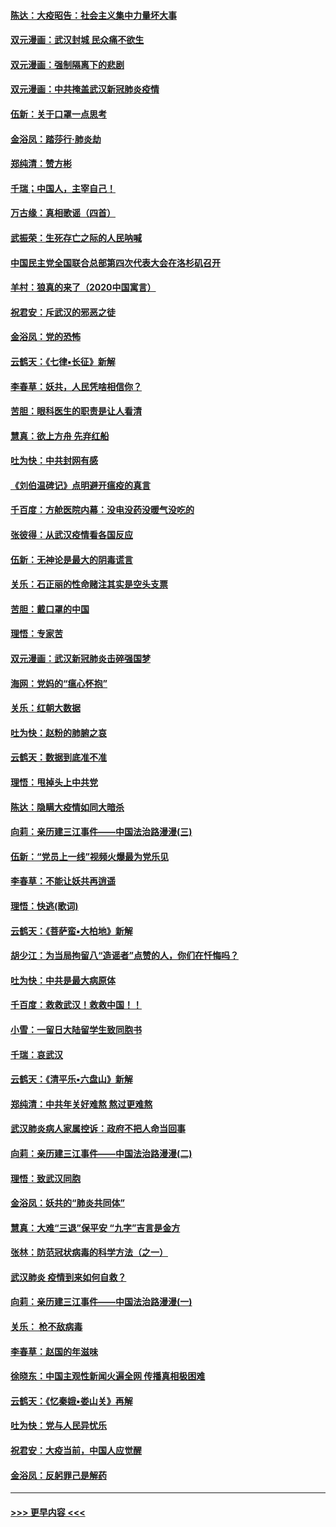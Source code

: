 #### [陈达：大疫昭告：社会主义集中力量坏大事](../pages/nsc993/n11859419.md?t=02111133) 
#### [双元漫画：武汉封城 民众痛不欲生](../pages/nsc993/n11859287.md?t=02111133) 
#### [双元漫画：强制隔离下的悲剧](../pages/nsc993/n11859244.md?t=02111133) 
#### [双元漫画：中共掩盖武汉新冠肺炎疫情](../pages/nsc993/n11858249.md?t=02111133) 
#### [伍新：关于口罩一点思考](../pages/nsc993/n11859195.md?t=02111133) 
#### [金浴凤：踏莎行‧肺炎劫](../pages/nsc993/n11858227.md?t=02111133) 
#### [郑纯清：赞方彬](../pages/nsc993/n11856803.md?t=02111133) 
#### [千瑞；中国人，主宰自己！](../pages/nsc993/n11856793.md?t=02111133) 
#### [万古缘：真相歌谣（四首）](../pages/nsc993/n11856263.md?t=02111133) 
#### [武振荣：生死存亡之际的人民呐喊](../pages/nsc993/n11856256.md?t=02111133) 
#### [中国民主党全国联合总部第四次代表大会在洛杉矶召开](../pages/nsc993/n11856344.md?t=02111133) 
#### [羊村：狼真的来了（2020中国寓言）](../pages/nsc993/n11856229.md?t=02111133) 
#### [祝君安：斥武汉的邪恶之徒](../pages/nsc993/n11855861.md?t=02111133) 
#### [金浴凤：党的恐怖](../pages/nsc993/n11855849.md?t=02111133) 
#### [云鹤天：《七律▪长征》新解](../pages/nsc993/n11855479.md?t=02111133) 
#### [李春草：妖共，人民凭啥相信你？](../pages/nsc993/n11855196.md?t=02111133) 
#### [苦胆：眼科医生的职责是让人看清](../pages/nsc993/n11853840.md?t=02111133) 
#### [慧真：欲上方舟 先弃红船](../pages/nsc993/n11853483.md?t=02111133) 
#### [吐为快：中共封网有感](../pages/nsc993/n11852575.md?t=02111133) 
#### [《刘伯温碑记》点明避开瘟疫的真言](../pages/nsc993/n11852128.md?t=02111133) 
#### [千百度：方舱医院内幕：没电没药没暖气没吃的](../pages/nsc993/n11850211.md?t=02111133) 
#### [张彼得：从武汉疫情看各国反应](../pages/nsc993/n11850102.md?t=02111133) 
#### [伍新：无神论是最大的阴毒谎言](../pages/nsc993/n11846129.md?t=02111133) 
#### [关乐：石正丽的性命赌注其实是空头支票](../pages/nsc993/n11846109.md?t=02111133) 
#### [苦胆：戴口罩的中国](../pages/nsc993/n11845576.md?t=02111133) 
#### [理悟：专家苦](../pages/nsc993/n11845564.md?t=02111133) 
#### [双元漫画：武汉新冠肺炎击碎强国梦](../pages/nsc993/n11843320.md?t=02111133) 
#### [海网：党妈的“瘟心怀抱”](../pages/nsc993/n11840740.md?t=02111133) 
#### [关乐：红朝大数据](../pages/nsc993/n11840675.md?t=02111133) 
#### [吐为快：赵粉的肺腑之哀](../pages/nsc993/n11840618.md?t=02111133) 
#### [云鹤天：数据到底准不准](../pages/nsc993/n11840325.md?t=02111133) 
#### [理悟：甩掉头上中共党](../pages/nsc993/n11838826.md?t=02111133) 
#### [陈达：隐瞒大疫情如同大暗杀](../pages/nsc993/n11838771.md?t=02111133) 
#### [向莉：亲历建三江事件——中国法治路漫漫(三)](../pages/nsc993/n11831825.md?t=02111133) 
#### [伍新：“党员上一线”视频火爆最为党乐见](../pages/nsc993/n11838200.md?t=02111133) 
#### [李春草：不能让妖共再逍遥](../pages/nsc993/n11838102.md?t=02111133) 
#### [理悟：快逃(歌词)](../pages/nsc993/n11838083.md?t=02111133) 
#### [云鹤天：《菩萨蛮▪大柏地》新解](../pages/nsc993/n11838059.md?t=02111133) 
#### [胡少江：为当局拘留八“造谣者”点赞的人，你们在忏悔吗？](../pages/nsc993/n11836801.md?t=02111133) 
#### [吐为快：中共是最大病原体](../pages/nsc993/n11836748.md?t=02111133) 
#### [千百度：救救武汉！救救中国！！](../pages/nsc993/n11836145.md?t=02111133) 
#### [小雪：一留日大陆留学生致同胞书](../pages/nsc993/n11834624.md?t=02111133) 
#### [千瑞：哀武汉](../pages/nsc993/n11833647.md?t=02111133) 
#### [云鹤天：《清平乐▪六盘山》新解](../pages/nsc993/n11833611.md?t=02111133) 
#### [郑纯清：中共年关好难熬 熬过更难熬](../pages/nsc993/n11833489.md?t=02111133) 
#### [武汉肺炎病人家属控诉：政府不把人命当回事](../pages/nsc993/n11833205.md?t=02111133) 
#### [向莉：亲历建三江事件——中国法治路漫漫(二)](../pages/nsc993/n11829102.md?t=02111133) 
#### [理悟：致武汉同胞](../pages/nsc993/n11831522.md?t=02111133) 
#### [金浴凤：妖共的“肺炎共同体”](../pages/nsc993/n11829448.md?t=02111133) 
#### [慧真：大难“三退”保平安 “九字”吉言是金方](../pages/nsc993/n11829501.md?t=02111133) 
#### [张林：防范冠状病毒的科学方法（之一）](../pages/nsc993/n11828618.md?t=02111133) 
#### [武汉肺炎 疫情到来如何自救？](../pages/nsc993/n11827632.md?t=02111133) 
#### [向莉：亲历建三江事件——中国法治路漫漫(一)](../pages/nsc993/n11827190.md?t=02111133) 
#### [关乐： 枪不敌病毒](../pages/nsc993/n11826746.md?t=02111133) 
#### [李春草：赵国的年滋味](../pages/nsc993/n11826321.md?t=02111133) 
#### [徐晓东：中国主观性新闻火遍全网 传播真相极困难](../pages/nsc993/n11826508.md?t=02111133) 
#### [云鹤天：《忆秦娥▪娄山关》再解](../pages/nsc993/n11824682.md?t=02111133) 
#### [吐为快：党与人民异忧乐](../pages/nsc993/n11824660.md?t=02111133) 
#### [祝君安：大疫当前，中国人应觉醒](../pages/nsc993/n11821946.md?t=02111133) 
#### [金浴凤：反躬罪己是解药](../pages/nsc993/n11820280.md?t=02111133) 

----
#### [ >>> 更早内容 <<< ](../indexes/nsc993-earlier.md)
